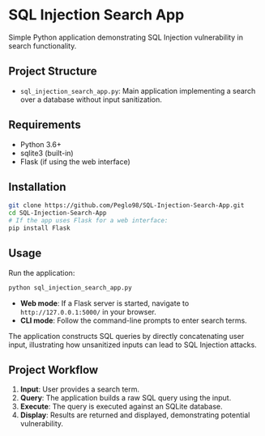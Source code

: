 # SQL Injection Search App

Simple Python application demonstrating SQL Injection vulnerability in search functionality.

## Project Structure

- `sql_injection_search_app.py`: Main application implementing a search over a database without input sanitization.

## Requirements

- Python 3.6+
- sqlite3 (built-in)
- Flask (if using the web interface)

## Installation

```bash
git clone https://github.com/Peglo98/SQL-Injection-Search-App.git
cd SQL-Injection-Search-App
# If the app uses Flask for a web interface:
pip install Flask
```

## Usage

Run the application:

```bash
python sql_injection_search_app.py
```

- **Web mode**: If a Flask server is started, navigate to `http://127.0.0.1:5000/` in your browser.
- **CLI mode**: Follow the command-line prompts to enter search terms.

The application constructs SQL queries by directly concatenating user input, illustrating how unsanitized inputs can lead to SQL Injection attacks.

## Project Workflow

1. **Input**: User provides a search term.
2. **Query**: The application builds a raw SQL query using the input.
3. **Execute**: The query is executed against an SQLite database.
4. **Display**: Results are returned and displayed, demonstrating potential vulnerability.

